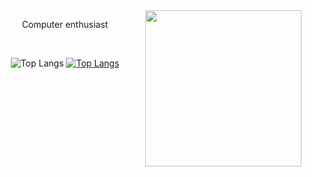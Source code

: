 <div style="float: right;">
  <img align="right" height="250px" src="https://i.pinimg.com/564x/21/04/8a/21048a2ce0969eb94509703043858a9f.jpg">    
</div>

<div align="center">
  
  Computer enthusiast
  
  <br>

  ![Top Langs](https://github-readme-stats.vercel.app/api/top-langs/?username=brendasantana04&hide_progress=false)
  [![Top Langs](https://github-readme-stats.vercel.app/api/top-langs/?username=brendasantana04&theme=apprentice)](https://github.com/anuraghazra/github-readme-stats)
  
</div>

